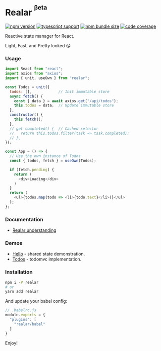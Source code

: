 # Realar <sup><sup>βeta</sup></sup>

[![npm version](https://img.shields.io/npm/v/realar?style=flat-square)](https://www.npmjs.com/package/realar) [![typescript support](https://img.shields.io/npm/types/typescript?style=flat-square)](./lib/types/typescript.d.ts) [![npm bundle size](https://img.shields.io/bundlephobia/minzip/realar?style=flat-square)](https://bundlephobia.com/result?p=realar) [![code coverage](https://img.shields.io/coveralls/github/betula/realar?style=flat-square)](https://coveralls.io/github/betula/realar)

Reactive state manager for React.

Light, Fast, and Pretty looked :kissing_heart:

### Usage

```javascript
import React from "react";
import axios from "axios";
import { unit, useOwn } from "realar";

const Todos = unit({
  todos: [],            // Init immutable store
  async fetch() {
    const { data } = await axios.get("/api/todos");
    this.todos = data;  // Update immutable store
  },
  constructor() {
    this.fetch();
  },
  // get completed() {  // Cached selector
  //   return this.todos.filter(task => task.completed);
  // },
});

const App = () => {
  // Use the own instance of Todos
  const { todos, fetch } = useOwn(Todos);

  if (fetch.pending) {
    return (
      <div>Loading</div>
    )
  }
  return (
    <ul>{todos.map(todo => <li>{todo.text}</li>)}</ul>
  );
};
```


### Documentation

+ [Realar understanding](./docs/undestanding/index.md)


### Demos

+ [Hello](https://github.com/realar-project/hello) - shared state demonstration.
+ [Todos](https://github.com/realar-project/todos) - todomvc implementation.


### Installation

```bash
npm i -P realar
# or
yarn add realar
```

And update your babel config:

```javascript
// .babelrc.js
module.exports = {
  "plugins": [
    "realar/babel"
  ]
}
```

Enjoy!

